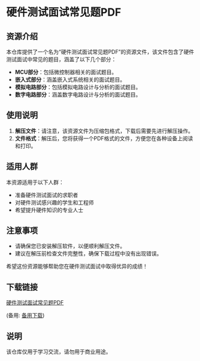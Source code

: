 # 硬件测试面试常见题PDF

## 资源介绍

本仓库提供了一个名为“硬件测试面试常见题PDF”的资源文件，该文件包含了硬件测试面试中常见的题目，涵盖了以下几个部分：

- **MCU部分**：包括微控制器相关的面试题目。
- **嵌入式部分**：涵盖嵌入式系统相关的面试题目。
- **模拟电路部分**：包括模拟电路设计与分析的面试题目。
- **数字电路部分**：涵盖数字电路设计与分析的面试题目。

## 使用说明

1. **解压文件**：请注意，该资源文件为压缩包格式，下载后需要先进行解压操作。
2. **文件格式**：解压后，您将获得一个PDF格式的文件，方便您在各种设备上阅读和打印。

## 适用人群

本资源适用于以下人群：

- 准备硬件测试面试的求职者
- 对硬件测试感兴趣的学生和工程师
- 希望提升硬件知识的专业人士

## 注意事项

- 请确保您已安装解压软件，以便顺利解压文件。
- 建议在解压前检查文件完整性，确保下载过程中没有出现错误。

希望这份资源能够帮助您在硬件测试面试中取得优异的成绩！

## 下载链接
[硬件测试面试常见题PDF](https://pan.quark.cn/s/3a5e9f3a1113) 

(备用: [备用下载](https://pan.baidu.com/s/1q6cZ9Ag9ZWGyjoxuIWmNGg?pwd=1234))

## 说明

该仓库仅用于学习交流，请勿用于商业用途。
